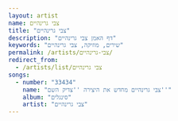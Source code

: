 ```yaml
---
layout: artist
name: צבי גרינהיים
title: "צבי גרינהיים"
description: "דף האמן צבי גרינהיים"
keywords: "שירים, מוזיקה, צבי גרינהיים"
permalink: /artists/צבי-גרינהיים/
redirect_from:
  - /artists/list/צבי גרינהיים
songs:
  - number: "33434"
    name: "צבי גרינהיים מחדש את היצירה ''צדיק השם''"
    album: "סינגלים"
    artist: "צבי גרינהיים"
---
```

